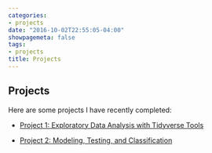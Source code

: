 ```yaml
---
categories:
- projects
date: "2016-10-02T22:55:05-04:00"
showpagemeta: false
tags:
- projects
title: Projects
---
```

## Projects 

Here are some projects I have recently completed:

- [Project 1: Exploratory Data Analysis with Tidyverse Tools](/project1/)

- [Project 2: Modeling, Testing, and Classification](/project2/)